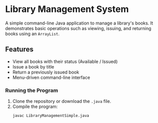 # Library Management System

A simple command-line Java application to manage a library's books. It demonstrates basic operations such as viewing, issuing, and returning books using an `ArrayList`.

## Features

- View all books with their status (Available / Issued)
- Issue a book by title
- Return a previously issued book
- Menu-driven command-line interface

### Running the Program

1. Clone the repository or download the `.java` file.
2. Compile the program:
   ```bash
   javac LibraryManagementSimple.java
